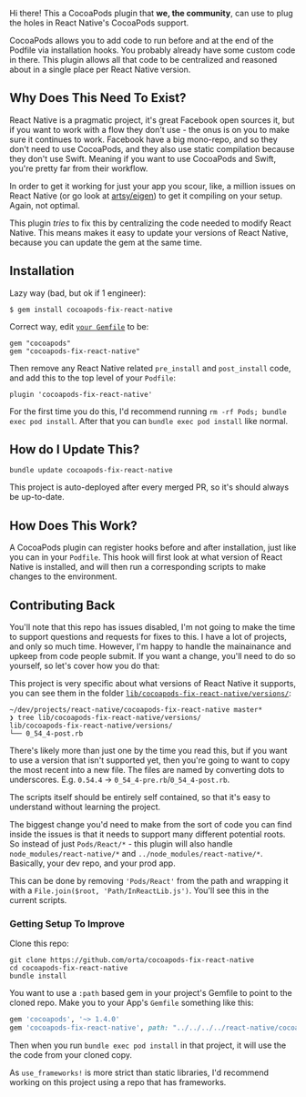 Hi there! This a CocoaPods plugin that **we, the community**, can use to plug
the holes in React Native's CocoaPods support.

CocoaPods allows you to add code to run before and at the end of the Podfile via
installation hooks. You probably already have some custom code in there. This
plugin allows all that code to be centralized and reasoned about in a single
place per React Native version.

## Why Does This Need To Exist?

React Native is a pragmatic project, it's great Facebook open sources it, but if
you want to work with a flow they don't use - the onus is on you to make sure it
continues to work. Facebook have a big mono-repo, and so they don't need to use
CocoaPods, and they also use static compilation because they don't use Swift.
Meaning if you want to use CocoaPods and Swift, you're pretty far from their
workflow.

In order to get it working for just your app you scour, like, a million issues
on React Native (or go look at [artsy/eigen][eigen]) to get it compiling on your
setup. Again, not optimal.

This plugin _tries_ to fix this by centralizing the code needed to modify React
Native. This means makes it easy to update your versions of React Native,
because you can update the gem at the same time.

## Installation

Lazy way (bad, but ok if 1 engineer):

    $ gem install cocoapods-fix-react-native

Correct way, edit
[`your Gemfile`](http://www.mokacoding.com/blog/ruby-for-ios-developers-bundler/)
to be:

    gem "cocoapods"
    gem "cocoapods-fix-react-native"

Then remove any React Native related `pre_install` and `post_install` code, and
add this to the top level of your `Podfile`:

    plugin 'cocoapods-fix-react-native'

For the first time you do this, I'd recommend running `rm -rf Pods; bundle exec
pod install`. After that you can `bundle exec pod install` like normal.

## How do I Update This?

    bundle update cocoapods-fix-react-native

This project is auto-deployed after every merged PR, so it's should always be
up-to-date.

## How Does This Work?

A CocoaPods plugin can register hooks before and after installation, just like
you can in your `Podfile`. This hook will first look at what version of React
Native is installed, and will then run a corresponding scripts to make changes
to the environment.

## Contributing Back

You'll note that this repo has issues disabled, I'm not going to make the time
to support questions and requests for fixes to this. I have a lot of projects,
and only so much time. However, I'm happy to handle the mainainance and upkeep
from code people submit. If you want a change, you'll need to do so yourself, so
let's cover how you do that:

This project is very specific about what versions of React Native it supports,
you can see them in the folder
[`lib/cocoapods-fix-react-native/versions/`][versions]:

```
~/dev/projects/react-native/cocoapods-fix-react-native master*
❯ tree lib/cocoapods-fix-react-native/versions/
lib/cocoapods-fix-react-native/versions/
└── 0_54_4-post.rb
```

There's likely more than just one by the time you read this, but if you want to
use a version that isn't supported yet, then you're going to want to copy the
most recent into a new file. The files are named by converting dots to
underscores. E.g. `0.54.4` -> `0_54_4-pre.rb`/`0_54_4-post.rb`.

The scripts itself should be entirely self contained, so that it's easy to
understand without learning the project.

The biggest change you'd need to make from the sort of code you can find inside
the issues is that it needs to support many different potential roots. So
instead of just `Pods/React/*` - this plugin will also handle
`node_modules/react-native/*` and `../node_modules/react-native/*`. Basically,
your dev repo, and your prod app.

This can be done by removing `'Pods/React'` from the path and wrapping it with a
`File.join($root, 'Path/InReactLib.js')`. You'll see this in the current
scripts.

### Getting Setup To Improve

Clone this repo:

```
git clone https://github.com/orta/cocoapods-fix-react-native
cd cocoapods-fix-react-native
bundle install
```

You want to use a `:path` based gem in your project's Gemfile to point to the
cloned repo. Make you to your App's `Gemfile` something like this:

```ruby
gem 'cocoapods', '~> 1.4.0'
gem 'cocoapods-fix-react-native', path: "../../../../react-native/cocoapods-fix-react-native"
```

Then when you run `bundle exec pod install` in that project, it will use the the
code from your cloned copy.

As `use_frameworks!` is more strict than static libraries, I'd recommend working
on this project using a repo that has frameworks.

[eigen]: https://github.com/artsy/eigen/
[versions]: https://github.com/orta/cocoapods-fix-react-native/tree/master/lib/cocoapods-fix-react-native/versions
